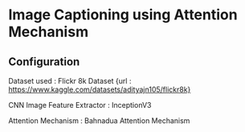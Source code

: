 # Image Captioning using Attention Mechanism



## Configuration
Dataset used : Flickr 8k Dataset {url : https://www.kaggle.com/datasets/adityajn105/flickr8k}

CNN Image Feature Extractor : InceptionV3

Attention Mechanism : Bahnadua Attention Mechanism
